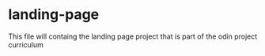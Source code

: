 # landing-page
This file will containg the landing page project that is part of the odin project curriculum
